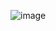 ![image](https://github.com/ilrexho2011/Project-EULER-Possible-Solutions-Problems-101_to_200/assets/61479363/78b06f66-006c-4de0-b8df-bc1cd9caef86)

